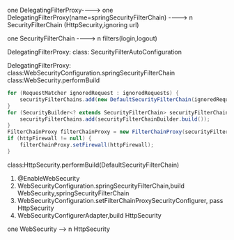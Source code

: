 
one DelegatingFilterProxy----> one DelegatingFilterProxy(name=springSecurityFilterChain)
---->  n SecurityFilterChain (HttpSecurity,ignoring url)

one SecurityFilterChain ----> n filters(login,logout)

DelegatingFilterProxy:
class: SecurityFilterAutoConfiguration

DelegatingFilterProxy:
class:WebSecurityConfiguration.springSecurityFilterChain
class:WebSecurity.performBuild
```java
for (RequestMatcher ignoredRequest : ignoredRequests) {
    securityFilterChains.add(new DefaultSecurityFilterChain(ignoredRequest));
}
for (SecurityBuilder<? extends SecurityFilterChain> securityFilterChainBuilder : securityFilterChainBuilders) {
    securityFilterChains.add(securityFilterChainBuilder.build());
}
FilterChainProxy filterChainProxy = new FilterChainProxy(securityFilterChains);
if (httpFirewall != null) {
    filterChainProxy.setFirewall(httpFirewall);
}
```
class:HttpSecurity.performBuild(DefaultSecurityFilterChain)




1. @EnableWebSecurity
2. WebSecurityConfiguration.springSecurityFilterChain,build WebSecurity,springSecurityFilterChain
3. WebSecurityConfiguration.setFilterChainProxySecurityConfigurer, pass HttpSecurity
4. WebSecurityConfigurerAdapter,build HttpSecurity

one WebSecurity --> n HttpSecurity


